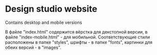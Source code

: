 # Design studio website
 Contains desktop and mobile versions

В файле "index.html" содержится вёрстка для декстопной верcии, в файле "index-mobile.html" - для мобильной. Соответствующие стили расположены в папке "styles", шрифты - в папке "fonts", картинки для обеих версий - в "images".
